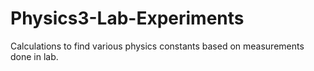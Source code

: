 # Physics3-Lab-Experiments
Calculations to find various physics constants based on measurements done in lab.

